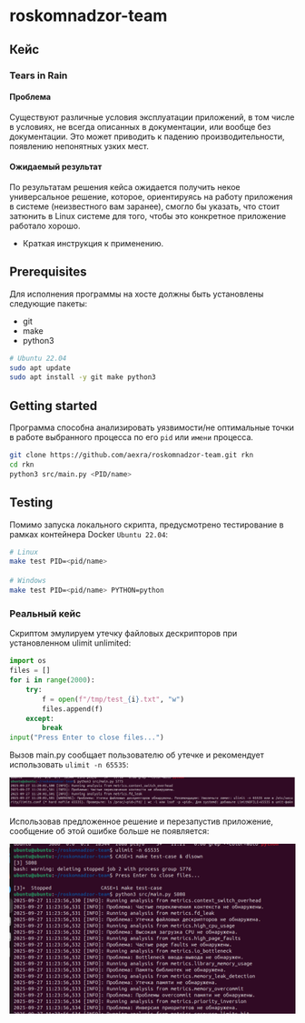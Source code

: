 # roskomnadzor-team

## Кейс

### Tears in Rain

#### Проблема

Существуют различные условия эксплуатации приложений, в том числе в условиях, не всегда описанных в документации, или вообще без документации. Это может приводить к падению производительности, появлению непонятных узких мест.
 
#### Ожидаемый результат

По результатам решения кейса ожидается получить некое универсальное решение, которое, ориентируясь на работу приложения в системе (неизвестного вам заранее), смогло бы указать, что стоит затюнить в Linux системе для того, чтобы это конкретное приложение работало хорошо.

+ Краткая инструкция к применению.

## Prerequisites

Для исполнения программы на хосте должны быть установлены следующие пакеты:
- git
- make
- python3

```bash
# Ubuntu 22.04
sudo apt update
sudo apt install -y git make python3
```

## Getting started

Программа способна анализировать уязвимости/не оптимальные точки в работе выбранного процесса по его `pid` или `имени` процесса. 

```bash
git clone https://github.com/aexra/roskomnadzor-team.git rkn
cd rkn
python3 src/main.py <PID/name>
```

## Testing

Помимо запуска локального скрипта, предусмотрено тестирование в рамках контейнера Docker `Ubuntu 22.04`:

```bash
# Linux
make test PID=<pid/name>

# Windows
make test PID=<pid/name> PYTHON=python
```

### Реальный кейс

Скриптом эмулируем утечку файловых дескрипторов при установленном ulimit unlimited:

```py
import os
files = []
for i in range(2000):
    try:
        f = open(f"/tmp/test_{i}.txt", "w")
        files.append(f)
    except:
        break
input("Press Enter to close files...")
```

Вызов main.py сообщает пользователю об утечке и рекомендует использовать `ulimit -n 65535`:

![](./tests/assets/before.png)

Использовав предложенное решение и перезапустив приложение, сообщение об этой ошибке больше не появляется:

![](./tests/assets/after.png)
